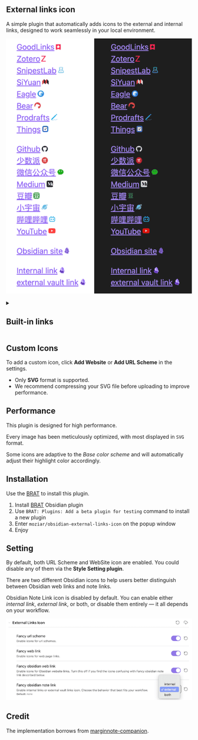 ## External links icon
A simple plugin that automatically adds icons to the external and internal links, designed to work seamlessly in your local environment.

![demo.png](demo.png)

<details>
	<summary><h2>Built-in links</h2></summary>

![built-in links](built-in%20links.png)

### URL Scheme
- GoodLinks
- Zotero
- SnippetsLab
- SiYuan Note
- Eagle
- Bear
- Prodrafts
- Things
- Apple Shortcuts
- Advanced-URI

### WebSite
- Github
- 少数派 SSPai
- 微信公众号
- Medium
- 小宇宙 FM
- 豆瓣 Douban
- 哔哩哔哩 BiliBili
- YouTube
- Ollama
- ModelScope
- Hugging Face
- OpenRouter
- SiliconFlow
- 抖音/TikTok
- Baidu
- flomo
- Wikipedia
- Archive.org
- Google Docs
- Google Cloud
- Other Google site

### Obsidian
- Website
  - official site
  - help doc
  - forum
- Note Link
  - internal link
  - external vault link

</details>

## Custom Icons
To add a custom icon, click **Add Website** or **Add URL Scheme** in the settings.

- Only **SVG** format is supported.
- We recommend compressing your SVG file before uploading to improve performance.

## Performance
This plugin is designed for high performance.

Every image has been meticulously optimized, with most displayed in `SVG` format.

Some icons are adaptive to the _Base color scheme_ and will automatically adjust their highlight color accordingly.

## Installation
Use the [BRAT](https://github.com/TfTHacker/obsidian42-brat) to install this plugin.

1. Install [BRAT](https://obsidian.md/plugins?id=obsidian42-brat) Obsidian plugin
2. Use `BRAT: Plugins: Add a beta plugin for testing` command to install a new plugin
3. Enter `moziar/obsidian-external-links-icon` on the popup window
4. Enjoy

## Setting
By default, both URL Scheme and WebSite icon are enabled. You could disable any of them via the **Style Setting plugin**.

There are two different Obsidian icons to help users better distinguish between Obsidian web links and note links.

Obsidian Note Link icon is disabled by default. You can enable either _internal link_, _external link_, or both, or disable them entirely — it all depends on your workflow.

![style-setting](style-setting.png)

## Credit
The implementation borrows from [marginnote-companion](https://github.com/aidenlx/marginnote-companion).

